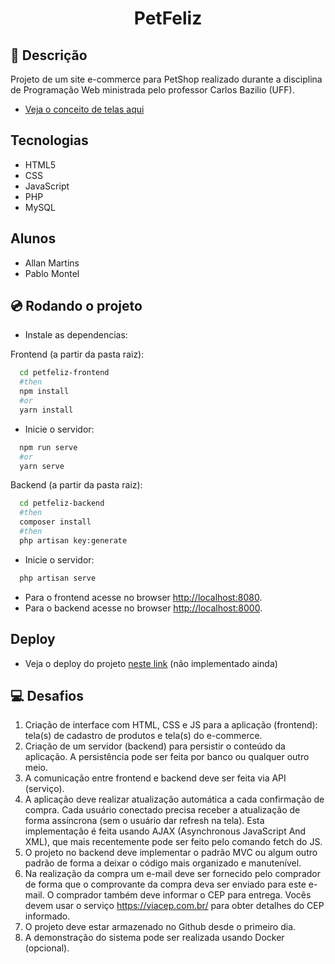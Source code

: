 <h1 align="center">
    PetFeliz
</h1>

## 🚀 Descrição

Projeto de um site e-commerce para PetShop realizado durante a disciplina de Programação Web ministrada pelo professor Carlos Bazilio (UFF).
<br>

- [Veja o conceito de telas aqui](https://www.figma.com/file/Ju7cT18t7xf5hnAjrfMehC/PetFeliz?node-id=0%3A1)

## Tecnologias

- HTML5
- CSS
- JavaScript
- PHP
- MySQL

## Alunos

- Allan Martins
- Pablo Montel

## 💿 Rodando o projeto

- Instale as dependencias:

Frontend (a partir da pasta raiz):

```bash
  cd petfeliz-frontend
  #then
  npm install
  #or
  yarn install
```

- Inicie o servidor:

```bash
  npm run serve
  #or
  yarn serve
```

Backend (a partir da pasta raiz):

```bash
  cd petfeliz-backend
  #then
  composer install
  #then
  php artisan key:generate
```

- Inicie o servidor:

```bash
  php artisan serve
```

- Para o frontend acesse no browser [http://localhost:8080](http://localhost:8080).
- Para o backend acesse no browser [http://localhost:8000](http://localhost:8000).

## Deploy

- Veja o deploy do projeto [neste link](https://) (não implementado ainda)

## 💻 Desafios

1. Criação de interface com HTML, CSS e JS para a aplicação (frontend): tela(s) de cadastro de produtos e tela(s) do e-commerce.
2. Criação de um servidor (backend) para persistir o conteúdo da aplicação. A persistência pode ser feita por banco ou qualquer outro meio.
3. A comunicação entre frontend e backend deve ser feita via API (serviço).
4. A aplicação deve realizar atualização automática a cada confirmação de compra. Cada usuário conectado precisa receber a atualização de forma assíncrona (sem o usuário dar refresh na tela). Esta implementação é feita usando AJAX (Asynchronous JavaScript And XML), que mais recentemente pode ser feito pelo comando fetch do JS.
5. O projeto no backend deve implementar o padrão MVC ou algum outro padrão de forma a deixar o código mais organizado e manutenível.
6. Na realização da compra um e-mail deve ser fornecido pelo comprador de forma que o comprovante da compra deva ser enviado para este e-mail. O comprador também deve informar o CEP para entrega. Vocês devem usar o serviço https://viacep.com.br/ para obter detalhes do CEP informado.
7. O projeto deve estar armazenado no Github desde o primeiro dia.
8. A demonstração do sistema pode ser realizada usando Docker (opcional).

<!--
<p align="center">
  <img alt="" src="" width="100%">
</p> -->
